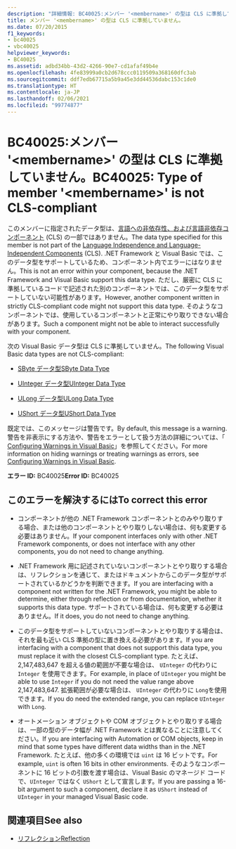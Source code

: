 ```yaml
---
description: "詳細情報: BC40025:メンバー '<membername>' の型は CLS に準拠していません。"
title: メンバー '<membername>' の型は CLS に準拠していません。
ms.date: 07/20/2015
f1_keywords:
- bc40025
- vbc40025
helpviewer_keywords:
- BC40025
ms.assetid: adbd34bb-43d2-4266-90e7-cd1afaf49b4e
ms.openlocfilehash: 4fe83999a0cb2d678ccc0119509a368160dfc3ab
ms.sourcegitcommit: ddf7edb67715a5b9a45e3dd44536dabc153c1de0
ms.translationtype: HT
ms.contentlocale: ja-JP
ms.lasthandoff: 02/06/2021
ms.locfileid: "99774877"
---
```

# <a name="bc40025-type-of-member-membername-is-not-cls-compliant"></a><span data-ttu-id="b86a6-103">BC40025:メンバー '\<membername>' の型は CLS に準拠していません。</span><span class="sxs-lookup"><span data-stu-id="b86a6-103">BC40025: Type of member '\<membername>' is not CLS-compliant</span></span>

<span data-ttu-id="b86a6-104">このメンバーに指定されたデータ型は、[言語への非依存性、および言語非依存コンポーネント](../../../standard/language-independence-and-language-independent-components.md) (CLS) の一部ではありません。</span><span class="sxs-lookup"><span data-stu-id="b86a6-104">The data type specified for this member is not part of the [Language Independence and Language-Independent Components](../../../standard/language-independence-and-language-independent-components.md) (CLS).</span></span> <span data-ttu-id="b86a6-105">.NET Framework と Visual Basic では、このデータ型をサポートしているため、コンポーネント内でエラーにはなりません。</span><span class="sxs-lookup"><span data-stu-id="b86a6-105">This is not an error within your component, because the .NET Framework and Visual Basic support this data type.</span></span> <span data-ttu-id="b86a6-106">ただし、厳密に CLS に準拠しているコードで記述された別のコンポーネントでは、このデータ型をサポートしていない可能性があります。</span><span class="sxs-lookup"><span data-stu-id="b86a6-106">However, another component written in strictly CLS-compliant code might not support this data type.</span></span> <span data-ttu-id="b86a6-107">そのようなコンポーネントでは、使用しているコンポーネントと正常にやり取りできない場合があります。</span><span class="sxs-lookup"><span data-stu-id="b86a6-107">Such a component might not be able to interact successfully with your component.</span></span>

 <span data-ttu-id="b86a6-108">次の Visual Basic データ型は CLS に準拠していません。</span><span class="sxs-lookup"><span data-stu-id="b86a6-108">The following Visual Basic data types are not CLS-compliant:</span></span>

- [<span data-ttu-id="b86a6-109">SByte データ型</span><span class="sxs-lookup"><span data-stu-id="b86a6-109">SByte Data Type</span></span>](../data-types/sbyte-data-type.md)

- [<span data-ttu-id="b86a6-110">UInteger データ型</span><span class="sxs-lookup"><span data-stu-id="b86a6-110">UInteger Data Type</span></span>](../data-types/uinteger-data-type.md)

- [<span data-ttu-id="b86a6-111">ULong データ型</span><span class="sxs-lookup"><span data-stu-id="b86a6-111">ULong Data Type</span></span>](../data-types/ulong-data-type.md)

- [<span data-ttu-id="b86a6-112">UShort データ型</span><span class="sxs-lookup"><span data-stu-id="b86a6-112">UShort Data Type</span></span>](../data-types/ushort-data-type.md)

 <span data-ttu-id="b86a6-113">既定では、このメッセージは警告です。</span><span class="sxs-lookup"><span data-stu-id="b86a6-113">By default, this message is a warning.</span></span> <span data-ttu-id="b86a6-114">警告を非表示にする方法や、警告をエラーとして扱う方法の詳細については、「 [Configuring Warnings in Visual Basic](/visualstudio/ide/configuring-warnings-in-visual-basic)」を参照してください。</span><span class="sxs-lookup"><span data-stu-id="b86a6-114">For more information on hiding warnings or treating warnings as errors, see [Configuring Warnings in Visual Basic](/visualstudio/ide/configuring-warnings-in-visual-basic).</span></span>

 <span data-ttu-id="b86a6-115">**エラー ID:** BC40025</span><span class="sxs-lookup"><span data-stu-id="b86a6-115">**Error ID:** BC40025</span></span>

## <a name="to-correct-this-error"></a><span data-ttu-id="b86a6-116">このエラーを解決するには</span><span class="sxs-lookup"><span data-stu-id="b86a6-116">To correct this error</span></span>

- <span data-ttu-id="b86a6-117">コンポーネントが他の .NET Framework コンポーネントとのみやり取りする場合、または他のコンポーネントとやり取りしない場合は、何も変更する必要はありません。</span><span class="sxs-lookup"><span data-stu-id="b86a6-117">If your component interfaces only with other .NET Framework components, or does not interface with any other components, you do not need to change anything.</span></span>

- <span data-ttu-id="b86a6-118">.NET Framework 用に記述されていないコンポーネントとやり取りする場合は、リフレクションを通じて、またはドキュメントからこのデータ型がサポートされているかどうかを判断できます。</span><span class="sxs-lookup"><span data-stu-id="b86a6-118">If you are interfacing with a component not written for the .NET Framework, you might be able to determine, either through reflection or from documentation, whether it supports this data type.</span></span> <span data-ttu-id="b86a6-119">サポートされている場合は、何も変更する必要はありません。</span><span class="sxs-lookup"><span data-stu-id="b86a6-119">If it does, you do not need to change anything.</span></span>

- <span data-ttu-id="b86a6-120">このデータ型をサポートしていないコンポーネントとやり取りする場合は、それを最も近い CLS 準拠の型に置き換える必要があります。</span><span class="sxs-lookup"><span data-stu-id="b86a6-120">If you are interfacing with a component that does not support this data type, you must replace it with the closest CLS-compliant type.</span></span> <span data-ttu-id="b86a6-121">たとえば、2,147,483,647 を超える値の範囲が不要な場合は、 `UInteger` の代わりに `Integer` を使用できます。</span><span class="sxs-lookup"><span data-stu-id="b86a6-121">For example, in place of `UInteger` you might be able to use `Integer` if you do not need the value range above 2,147,483,647.</span></span> <span data-ttu-id="b86a6-122">拡張範囲が必要な場合は、 `UInteger` の代わりに `Long`を使用できます。</span><span class="sxs-lookup"><span data-stu-id="b86a6-122">If you do need the extended range, you can replace `UInteger` with `Long`.</span></span>

- <span data-ttu-id="b86a6-123">オートメーション オブジェクトや COM オブジェクトとやり取りする場合は、一部の型のデータ幅が .NET Framework とは異なることに注意してください。</span><span class="sxs-lookup"><span data-stu-id="b86a6-123">If you are interfacing with Automation or COM objects, keep in mind that some types have different data widths than in the .NET Framework.</span></span> <span data-ttu-id="b86a6-124">たとえば、他の多くの環境では `uint` は 16 ビットです。</span><span class="sxs-lookup"><span data-stu-id="b86a6-124">For example, `uint` is often 16 bits in other environments.</span></span> <span data-ttu-id="b86a6-125">そのようなコンポーネントに 16 ビットの引数を渡す場合は、Visual Basic のマネージド コードで、`UInteger` ではなく `UShort` として宣言します。</span><span class="sxs-lookup"><span data-stu-id="b86a6-125">If you are passing a 16-bit argument to such a component, declare it as `UShort` instead of `UInteger` in your managed Visual Basic code.</span></span>

## <a name="see-also"></a><span data-ttu-id="b86a6-126">関連項目</span><span class="sxs-lookup"><span data-stu-id="b86a6-126">See also</span></span>

- [<span data-ttu-id="b86a6-127">リフレクション</span><span class="sxs-lookup"><span data-stu-id="b86a6-127">Reflection</span></span>](../../../framework/reflection-and-codedom/reflection.md)
